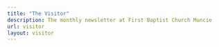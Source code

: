 ```yaml
---
title: "The Visitor"
description: The monthly newsletter at First Baptist Church Muncie
url: visitor
layout: visitor
---
```


